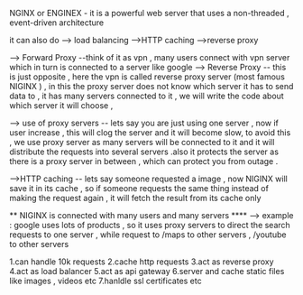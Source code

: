 NGINX or ENGINEX - it is a powerful web server that uses a non-threaded , event-driven architecture


it can also do 
--> load balancing 
-->HTTP caching 
-->reverse proxy


--> Forward Proxy --think of it as vpn , many users connect with vpn server which in turn is connected to a server like google 
--> Reverse Proxy -- this is just opposite , here the vpn is called reverse proxy server (most famous NIGINX ) , in this the proxy server does not know which server it has to send data to , it has many servers connected to it , we will write the code about which server it will choose , 

--> use of proxy servers -- lets say you are just using one server , now if user increase , this will clog the server and it will become slow, to avoid this , we use proxy server as many servers will be connected to it and it will distribute the requests into several servers .also it protects the server as there is a proxy server in between , which can protect you from outage .



-->HTTP caching -- lets say someone requested a image , now NIGINX will save it in its cache , so if someone requests the same thing instead of making the request again , it will fetch the result from its cache only 


** NIGINX is connected with many users and many servers ****
--> example : google uses lots of products , so it uses proxy servers to direct the search requests to one server , while request to /maps to other servers , /youtube to other servers 



<!-- Use of NIGINX -->
1.can handle 10k requests 
2.cache http requests 
3.act as reverse proxy 
4.act as load balancer 
5.act as api gateway
6.server and cache static files like images , videos etc 
7.hanldle ssl certificates etc 

